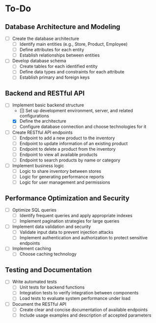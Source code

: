 # To-Do

## Database Architecture and Modeling

- [ ] Create the database architecture
  - [ ] Identify main entities (e.g., Store, Product, Employee)
  - [ ] Define attributes for each entity
  - [ ] Establish relationships between entities

- [ ] Develop database schema
  - [ ] Create tables for each identified entity
  - [ ] Define data types and constraints for each attribute
  - [ ] Establish primary and foreign keys

## Backend and RESTful API

- [ ] Implement basic backend structure
  - [|] Set up development environment, server, and related configurations
  - [X] Define the architecture
  - [ ] Configure database connection and choose technologies for it

- [ ] Create RESTful API endpoints
  - [ ] Endpoint to add a new product to the inventory
  - [ ] Endpoint to update information of an existing product
  - [ ] Endpoint to delete a product from the inventory
  - [ ] Endpoint to view all available products
  - [ ] Endpoint to search products by name or category

- [ ] Implement business logic
  - [ ] Logic to share inventory between stores
  - [ ] Logic for generating performance reports
  - [ ] Logic for user management and permissions

## Performance Optimization and Security

- [ ] Optimize SQL queries
  - [ ] Identify frequent queries and apply appropriate indexes
  - [ ] Implement pagination strategies for large queries

- [ ] Implement data validation and security
  - [ ] Validate input data to prevent injection attacks
  - [ ] Implement authentication and authorization to protect sensitive endpoints

- [ ] Implement caching
  - [ ] Choose caching technology

## Testing and Documentation

- [ ] Write automated tests
  - [ ] Unit tests for backend functions
  - [ ] Integration tests to verify integration between components
  - [ ] Load tests to evaluate system performance under load

- [ ] Document the RESTful API
  - [ ] Create clear and concise documentation of available endpoints
  - [ ] Include usage examples and description of accepted parameters
